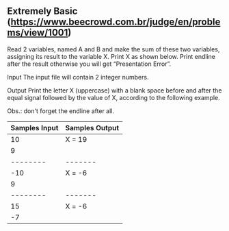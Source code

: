 ## Extremely Basic (https://www.beecrowd.com.br/judge/en/problems/view/1001)

Read 2 variables, named A and B and make the sum of these two variables, assigning its result to the variable X. Print X as shown below. Print endline after the result otherwise you will get “Presentation Error”.

Input
The input file will contain 2 integer numbers.

Output
Print the letter X (uppercase) with a blank space before and after the equal signal followed by the value of X, according to the following example.

Obs.: don't forget the endline after all.

| Samples Input | Samples Output |
| -------- | ------- |
| 10       | X = 19  |
| 9        |         |
| -------- | ------- |
| -10      | X = -6  |
| 9        |         |
| -------- | ------- |
| 15       | X = -6  |
| -7      |         |

	 
